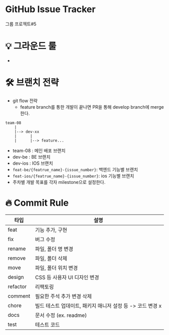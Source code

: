# GitHub Issue Tracker
그룹 프로젝트#5

# 💡 그라운드 룰
-


# **🛠 브랜치 전략** 
- git flow 전략 
  - feature branch를 통한 개발이 끝나면 PR을 통해 develop branch에 merge한다.
```
team-08
    |
    |--> dev-xx
    |      |
    |      |--> feature...
```
- team-08 : 메인 배포 브랜치
- dev-be : BE 브랜치
- dev-ios : IOS 브랜치
- `feat-be/{featrue_name}-{issue_number}`: 백엔드 기능별 브랜치
- `feat-ios/{featrue_name}-{issue_number}`: ios 기능별 브랜치
- 주차별 개발 목표를 각자 milestone으로 설정한다.

# **🔥 Commit Rule**

| 타입     | 설명                                                       |
| -------- | ---------------------------------------------------------- |
| feat     | 기능 추가, 구현                                            |
| fix      | 버그 수정                                                  |
| rename   | 파일, 폴더 명 변경                                         |
| remove   | 파일, 폴더 삭제                                            |
| move     | 파일, 폴더 위치 변경                                       |
| design   | CSS 등 사용자 UI 디자인 변경                               |
| refactor | 리팩토링                                                   |
| comment  | 필요한 주석 추가 변경 삭제                                 |
| chore    | 빌드 테스트 업데이트, 패키지 매니저 설정 등 -> 코드 변경 x |
| docs     | 문서 수정 (ex. readme)                                     |
| test     | 테스트 코드                                    |
